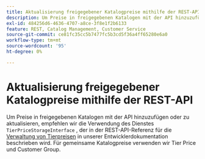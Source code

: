 ```yaml
---
title: Aktualisierung freigegebener Katalogpreise mithilfe der REST-API
description: Um Preise in freigegebenen Katalogen mit der API hinzuzufügen oder zu aktualisieren, empfehlen wir die Verwendung des Diensts "TierPriceStorageInterface", der in der REST-API-Referenz [Verwalten von Tierpreisen](http://devdocs.magento.com/guides/v2.2/rest/modules/catalog-pricing.html#manage-tier-prices) in unserer Entwicklerdokumentation beschrieben wird. Für gemeinsame Katalogpreise verwenden wir Tier Price und Customer Group.
exl-id: 484256d6-4636-4707-a8ce-3f8e1f2b6133
feature: REST, Catalog Management, Customer Service
source-git-commit: ce81fc35cc5b7477fc5b3cd5f36a4ff65280e6a0
workflow-type: tm+mt
source-wordcount: '95'
ht-degree: 0%

---
```


# Aktualisierung freigegebener Katalogpreise mithilfe der REST-API

Um Preise in freigegebenen Katalogen mit der API hinzuzufügen oder zu aktualisieren, empfehlen wir die Verwendung des Dienstes `TierPriceStorageInterface` , der in der REST-API-Referenz für die [Verwaltung von Tierpreisen](http://devdocs.magento.com/guides/v2.2/rest/modules/catalog-pricing.html#manage-tier-prices) in unserer Entwicklerdokumentation beschrieben wird. Für gemeinsame Katalogpreise verwenden wir Tier Price und Customer Group.

